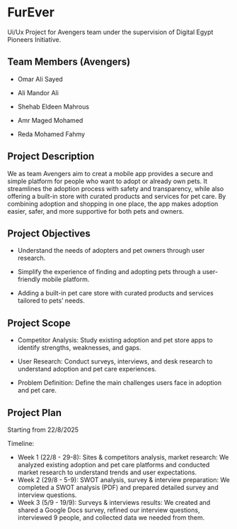# FurEver
Ui/Ux Project for Avengers team under the supervision of Digital Egypt Pioneers Initiative.
## **Team Members (Avengers)** 

- Omar Ali Sayed

- Ali Mandor Ali

- Shehab Eldeen Mahrous 

- Amr Maged Mohamed

- Reda Mohamed Fahmy

## **Project Description**
We as team Avengers aim to creat a mobile app provides a secure and simple platform for people who want to adopt or already own pets. It streamlines the adoption process with safety and transparency, while also offering a built-in store with curated products and services for pet care. By combining adoption and shopping in one place, the app makes adoption easier, safer, and more supportive for both pets and owners.

## **Project Objectives** 
- Understand the needs of adopters and pet owners through user research.

- Simplify the experience of finding and adopting pets through a user-friendly mobile platform.

- Adding a built-in pet care store with curated products and services tailored to pets’ needs.

## **Project Scope** 
- Competitor Analysis: Study existing adoption and pet store apps to identify strengths, weaknesses, and gaps.

- User Research: Conduct surveys, interviews, and desk research to understand adoption and pet care experiences.

- Problem Definition: Define the main challenges users face in adoption and pet care.

## **Project Plan** 
Starting from 22/8/2025

Timeline: 

- Week 1 (22/8 - 29-8): Sites & competitors analysis, market research: We analyzed existing adoption and pet care platforms and conducted market research to understand trends and user expectations.
- Week 2 (29/8 - 5-9): SWOT analysis, survey & interview preparation: We completed a SWOT analysis (PDF) and prepared detailed survey and interview questions.
- Week 3 (5/9 - 19/9): Surveys & interviews results: We created and shared a Google Docs survey, refined our interview questions, interviewed 9 people, and collected data we needed from them.


